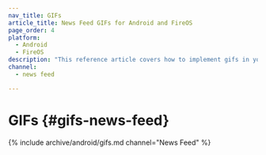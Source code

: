 ```yaml
---
nav_title: GIFs
article_title: News Feed GIFs for Android and FireOS
page_order: 4
platform: 
  - Android
  - FireOS
description: "This reference article covers how to implement gifs in your News Feed for your Android application."
channel:
  - news feed

---
```


# GIFs {#gifs-news-feed}

{% include archive/android/gifs.md channel="News Feed" %}

